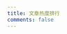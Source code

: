 ```yaml
---
title: 文章热度排行
comments: false
---
```

<div id="top"></div>
<!-- <script src="https://cdn1.lncld.net/static/js/av-core-mini-0.6.4.js"></script> -->
<script src="https://unpkg.com/leancloud-storage@4.14.0/dist/av-min.js"></script>
<script type="text/javascript">
  (function () {
    AV.initialize({
      appId: "5hMjWYdBcTn2DNzg8Np0EiDt-gzGzoHsz",
      appKey: "tmetR6q0QiHA7NnHo19uXnAX",
      serverURLs: "https://leancloud-api.kai666666.com",
    });
    var time=0
    var title=""
    var url=""
    var query = new AV.Query('Counter');
    query.notEqualTo('id',0);
    query.descending('time');
    query.limit(1000);
    query.find().then(function (todo) {
      for (var i=0; i<1000; i++){
        var result=todo[i].attributes;
        time=result.time;
        title=result.title;
        url=result.url;
        var content="<font color='#555'>"+"【热度："+time+"℃】</font>"+"<a href='"+"https://www.kai666666.com"+url+"'>"+title+"</a>"+"<br />";
        document.getElementById("top").innerHTML+=content
      }
    }, function (error) {
      console.log("error");
    });
  })()

</script>

<style>.post-description { display: none; }</style>

